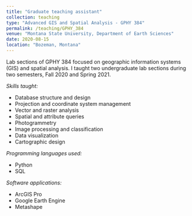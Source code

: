 ```yaml
---
title: "Graduate teaching assistant"
collection: teaching
type: "Advanced GIS and Spatial Analysis - GPHY 384"
permalink: /teaching/GPHY_384
venue: "Montana State University, Department of Earth Sciences"
date: 2020-08-15
location: "Bozeman, Montana"
---
```


Lab sections of GPHY 384 focused on geographic information systems (GIS) and spatial analysis. I taught two undergraduate lab sections during two semesters, Fall 2020 and Spring 2021.

*Skills taught:*
* Database structure and design
* Projection and coordinate system management
* Vector and raster analysis
* Spatial and attribute queries
* Photogrammetry
* Image processing and classification
* Data visualization
* Cartographic design

*Programming languages used:*
* Python
* SQL

*Software applications:*
* ArcGIS Pro
* Google Earth Engine
* Metashape